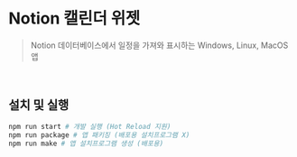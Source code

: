 # Notion 캘린더 위젯

> Notion 데이터베이스에서 일정을 가져와 표시하는 Windows, Linux, MacOS 앱

&nbsp;

## 설치 및 실행

```bash
npm run start # 개발 실행 (Hot Reload 지원)
npm run package # 앱 패키징 (배포용 설치프로그램 X)
npm run make # 앱 설치프로그램 생성 (배포용)
```
